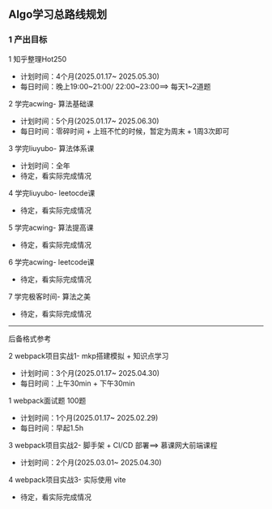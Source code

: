 ## Algo学习总路线规划

### 1 产出目标

1 知乎整理Hot250
  - 计划时间：4个月(2025.01.17~ 2025.05.30)
  - 每日时间：晚上19:00~21:00/ 22:00~23:00==> 每天1~2道题


2 学完acwing- 算法基础课
  - 计划时间：5个月(2025.01.17~ 2025.06.30)
  - 每日时间：零碎时间 + 上班不忙的时候，暂定为周末 + 1周3次即可



3 学完liuyubo- 算法体系课
  - 计划时间：全年
  - 待定，看实际完成情况



4 学完liuyubo- leetocde课
  - 待定，看实际完成情况


5 学完acwing- 算法提高课
  - 待定，看实际完成情况



6 学完acwing- leetcode课
  - 待定，看实际完成情况


7 学完极客时间- 算法之美
  - 待定，看实际完成情况






------------------------------------------------------------------------------------
后备格式参考


2 webpack项目实战1- mkp搭建模拟 + 知识点学习
  - 计划时间：3个月(2025.01.17~ 2025.04.30)
  - 每日时间：上午30min + 下午30min


1 webpack面试题 100题
  - 计划时间：1个月(2025.01.17~ 2025.02.29)
  - 每日时间：早起1.5h


3 webpack项目实战2- 脚手架 + CI/CD 部署==> 慕课网大前端课程
  - 计划时间：2个月(2025.03.01~ 2025.04.30)


4 webpack项目实战3- 实际使用 vite
  - 待定，看实际完成情况


